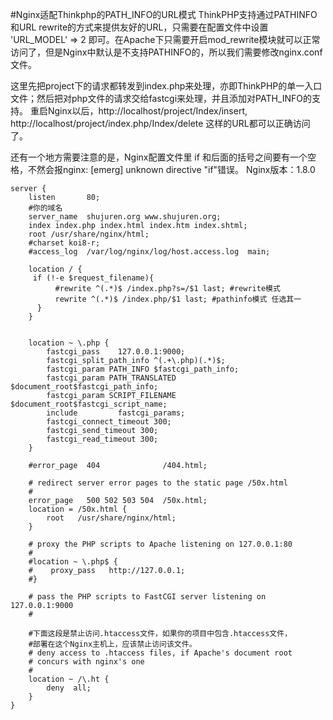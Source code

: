 #Nginx适配Thinkphp的PATH_INFO的URL模式
ThinkPHP支持通过PATHINFO和URL rewrite的方式来提供友好的URL，只需要在配置文件中设置 'URL_MODEL' => 2 即可。在Apache下只需要开启mod_rewrite模块就可以正常访问了，但是Nginx中默认是不支持PATHINFO的，所以我们需要修改nginx.conf文件。

这里先把project下的请求都转发到index.php来处理，亦即ThinkPHP的单一入口文件；然后把对php文件的请求交给fastcgi来处理，并且添加对PATH_INFO的支持。
重启Nginx以后，http://localhost/project/Index/insert, http://localhost/project/index.php/Index/delete 这样的URL都可以正确访问了。

还有一个地方需要注意的是，Nginx配置文件里 if 和后面的括号之间要有一个空格，不然会报nginx: [emerg] unknown directive "if"错误。
Nginx版本：1.8.0
```
server {
    listen       80;
    #你的域名
    server_name  shujuren.org www.shujuren.org;
    index index.php index.html index.htm index.shtml;   
    root /usr/share/nginx/html;
    #charset koi8-r;
    #access_log  /var/log/nginx/log/host.access.log  main;
    
	location / {   
	 if (!-e $request_filename){   
	      #rewrite ^(.*)$ /index.php?s=/$1 last; #rewrite模式   
	      rewrite ^(.*)$ /index.php/$1 last; #pathinfo模式 任选其一   
	  }   
	}   

  
	location ~ \.php {   
		fastcgi_pass    127.0.0.1:9000;   
		fastcgi_split_path_info ^(.+\.php)(.*)$;   
		fastcgi_param PATH_INFO $fastcgi_path_info;   
		fastcgi_param PATH_TRANSLATED $document_root$fastcgi_path_info;   
		fastcgi_param SCRIPT_FILENAME $document_root$fastcgi_script_name;   
		include         fastcgi_params;   
		fastcgi_connect_timeout 300;   
		fastcgi_send_timeout 300;   
		fastcgi_read_timeout 300;   
	}   

    #error_page  404              /404.html;

    # redirect server error pages to the static page /50x.html
    #
    error_page   500 502 503 504  /50x.html;
    location = /50x.html {
        root   /usr/share/nginx/html;
    }

    # proxy the PHP scripts to Apache listening on 127.0.0.1:80
    #
    #location ~ \.php$ {
    #    proxy_pass   http://127.0.0.1;
    #}

    # pass the PHP scripts to FastCGI server listening on 127.0.0.1:9000
    #
 
    #下面这段是禁止访问.htaccess文件，如果你的项目中包含.htaccess文件，
    #部署在这个Nginx主机上，应该禁止访问该文件。
    # deny access to .htaccess files, if Apache's document root
    # concurs with nginx's one
    #
    location ~ /\.ht {
        deny  all;
    }
}
```